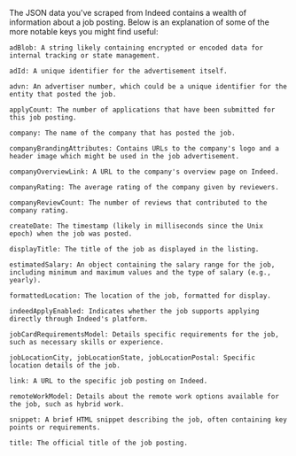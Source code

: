  The JSON data you've scraped from Indeed contains a wealth of information about a job posting. Below is an explanation of some of the more notable keys you might find useful:

    adBlob: A string likely containing encrypted or encoded data for internal tracking or state management.

    adId: A unique identifier for the advertisement itself.

    advn: An advertiser number, which could be a unique identifier for the entity that posted the job.

    applyCount: The number of applications that have been submitted for this job posting.

    company: The name of the company that has posted the job.

    companyBrandingAttributes: Contains URLs to the company's logo and a header image which might be used in the job advertisement.

    companyOverviewLink: A URL to the company's overview page on Indeed.

    companyRating: The average rating of the company given by reviewers.

    companyReviewCount: The number of reviews that contributed to the company rating.

    createDate: The timestamp (likely in milliseconds since the Unix epoch) when the job was posted.

    displayTitle: The title of the job as displayed in the listing.

    estimatedSalary: An object containing the salary range for the job, including minimum and maximum values and the type of salary (e.g., yearly).

    formattedLocation: The location of the job, formatted for display.

    indeedApplyEnabled: Indicates whether the job supports applying directly through Indeed's platform.

    jobCardRequirementsModel: Details specific requirements for the job, such as necessary skills or experience.

    jobLocationCity, jobLocationState, jobLocationPostal: Specific location details of the job.

    link: A URL to the specific job posting on Indeed.

    remoteWorkModel: Details about the remote work options available for the job, such as hybrid work.

    snippet: A brief HTML snippet describing the job, often containing key points or requirements.

    title: The official title of the job posting.